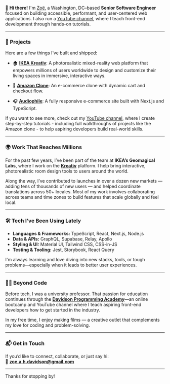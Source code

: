 👋 **Hi there!** I'm [Zoë](https://www.zoedavidson.ca/), a Washington, DC–based **Senior Software Engineer** focused on building accessible, performant, and user-centered web applications. I also run a [YouTube channel](https://www.youtube.com/@DavidsonProgrammingAcademy), where I teach front-end development through hands-on tutorials.

---

### 🚀 Projects  

Here are a few things I’ve built and shipped:

- 🏠 [**IKEA Kreativ**](https://www.ikea.com/us/en/home-design/): A photorealistic mixed-reality web platform that empowers millions of users worldwide to design and customize their living spaces in immersive, interactive ways.
  
- 🛒 [**Amazon Clone**](https://amazon-tutorial.vercel.app/): An e-commerce clone with dynamic cart and checkout flow.

- 🎧 [**Audiophile**](https://audiophile-seven.vercel.app/): A fully responsive e-commerce site built with Next.js and TypeScript.

If you want to see more, check out my [YouTube channel](https://www.youtube.com/@DavidsonProgrammingAcademy), where I create step-by-step tutorials - including full walkthroughs of projects like the Amazon clone - to help aspiring developers build real-world skills.

---

### 🌍 Work That Reaches Millions  

For the past few years, I’ve been part of the team at **IKEA’s Geomagical Labs**, where I work on the [**Kreativ**](https://www.ikea.com/us/en/home-design/) platform. I help bring interactive, photorealistic room design tools to users around the world.

Along the way, I’ve contributed to launches in over a dozen new markets — adding tens of thousands of new users — and helped coordinate translations across 50+ locales. Most of my work involves collaborating across teams and time zones to build features that scale globally and feel local.

---

### 🛠️ Tech I’ve Been Using Lately

- **Languages & Frameworks:** TypeScript, React, Next.js, Node.js  
- **Data & APIs:** GraphQL, Supabase, Relay, Apollo  
- **Styling & UI:** Material UI, Tailwind CSS, CSS-in-JS  
- **Testing & Tooling:** Jest, Storybook, React Query  

I'm always learning and love diving into new stacks, tools, or tough problems—especially when it leads to better user experiences.

---

### 🧑‍🏫 Beyond Code  

Before tech, I was a university professor. That passion for education continues through the [**Davidson Programming Academy**](https://www.zoedavidson.ca/)—an online bootcamp and YouTube channel where I teach aspiring front-end developers how to get started in the industry.

In my free time, I enjoy making films — a creative outlet that complements my love for coding and problem-solving.

---

### 📬 Get in Touch  

If you’d like to connect, collaborate, or just say hi:  
📧 **zoe.a.h.davidson@gmail.com**

---

Thanks for stopping by!

